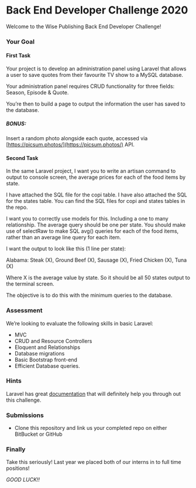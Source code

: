 # Back End Developer Challenge 2020 #

Welcome to the Wise Publishing Back End Developer Challenge!

### Your Goal

#### First Task
Your project is to develop an administration panel using Laravel that allows a user to save quotes from their favourite TV show to a MySQL database.

Your administration panel requires CRUD functionality for three fields: Season, Episode & Quote.

You’re then to build a page to output the information the user has saved to the database.

##### BONUS:
Insert a random photo alongside each quote, accessed via [https://picsum.photos/](https://picsum.photos/) API.


#### Second Task
In the same Laravel project, I want you to write an artisan command to output to console screen, the average prices for each of the food items by state.

I have attached the SQL file for the copi table. I have also attached the SQL for the states table.
You can find the SQL files for copi and states tables in the repo.

I want you to correctly use models for this. Including a one to many relationship. The average query should be one per state. You should make use of selectRaw to make SQL avg() queries for each of the food items, rather than an average line query for each item.

I want the output to look like this (1 line per state):

Alabama: Steak (X), Ground Beef (X), Sausage (X), Fried Chicken (X), Tuna (X)

Where X is the average value by state. So it should be all 50 states output to the terminal screen.

The objective is to do this with the minimum queries to the database.


### Assessment
We’re looking to evaluate the following skills in basic Laravel:
* MVC
* CRUD and Resource Controllers
* Eloquent and Relationships
* Database migrations
* Basic Bootstrap front-end
* Efficient Database queries.


### Hints
Laravel has great [documentation](https://laravel.com/docs/master) that will definitely help you through out this challenge.


### Submissions

* Clone this repository and link us your completed repo on either BitBucket or GitHub


### Finally

Take this seriously! Last year we placed both of our interns in to full time positions!


*GOOD LUCK!!*


